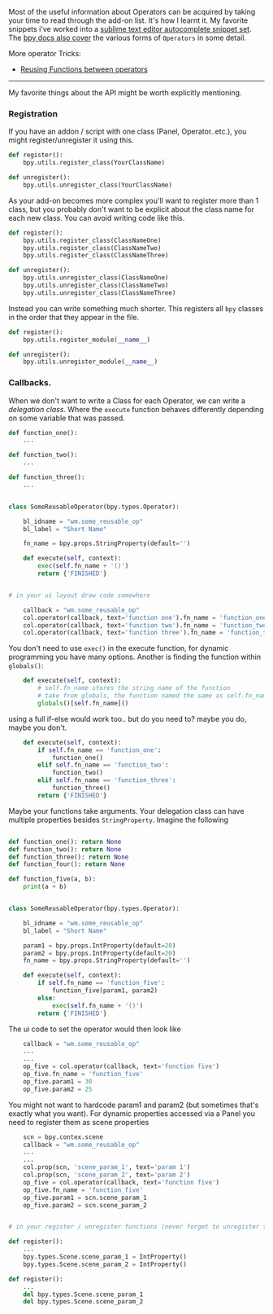 Most of the useful information about Operators can be acquired by taking your time to read through the add-on list. It's how I learnt it. My favorite snippets i've worked into a [sublime text editor autocomplete snippet set](https://github.com/zeffii/BlenderSublimeSnippets). The [bpy docs also cover](http://www.blender.org/api/blender_python_api_current/info_quickstart.html?highlight=operator) the various forms of `Operators` in some detail.  

More operator Tricks:

  - [Reusing Functions between operators](OperatorTricks)  

________  
My favorite things about the API might be worth explicitly mentioning. 

### Registration

If you have an addon / script with one class (Panel, Operator..etc.), you might register/unregister it using this. 
```python
def register():
    bpy.utils.register_class(YourClassName)

def unregister():
    bpy.utils.unregister_class(YourClassName)
```

As your add-on becomes more complex you'll want to register more than 1 class, but you probably don't want to be explicit about the class name for each new class. You can avoid writing code like this.

```python
def register():
    bpy.utils.register_class(ClassNameOne)
    bpy.utils.register_class(ClassNameTwo)
    bpy.utils.register_class(ClassNameThree)

def unregister():
    bpy.utils.unregister_class(ClassNameOne)
    bpy.utils.unregister_class(ClassNameTwo)
    bpy.utils.unregister_class(ClassNameThree)

```

Instead you can write something much shorter. This registers all `bpy` classes in the order that they appear in the file.

```python
def register():
    bpy.utils.register_module(__name__)

def unregister():
    bpy.utils.unregister_module(__name__)
```

### Callbacks.

When we don't want to write a Class for each Operator, we can write a _delegation class_. Where the `execute` function behaves differently depending on some variable that was passed. 

```python
def function_one():
	...

def function_two():
	...

def function_three():
	...


class SomeReusableOperator(bpy.types.Operator):

    bl_idname = "wm.some_reusable_op"
    bl_label = "Short Name"

    fn_name = bpy.props.StringProperty(default='')

    def execute(self, context):
        exec(self.fn_name + '()')
        return {'FINISHED'}


# in your ui layout draw code somewhere

    callback = "wm.some_reusable_op"
    col.operator(callback, text='function one').fn_name = 'function_one'
    col.operator(callback, text='function two').fn_name = 'function_two'
    col.operator(callback, text='function three').fn_name = 'function_three'

```
You don't need to use `exec()` in the execute function, for dynamic programming you have many options. Another is finding the function within `globals()`:

```python
    def execute(self, context):
        # self.fn_name stores the string name of the function
        # take from globals, the function named the same as self.fn_name
        globals()[self.fn_name]()
```
using a full if-else would work too.. but do you need to? maybe you do, maybe you don't. 

```python
    def execute(self, context):
        if self.fn_name == 'function_one':
            function_one()
        elif self.fn_name == 'function_two':
            function_two()
        elif self.fn_name == 'function_three':
            function_three()
        return {'FINISHED'}
```

Maybe your functions take arguments. Your delegation class can have multiple properties besides `StringProperty`. Imagine the following

```python

def function_one(): return None
def function_two(): return None
def function_three(): return None
def function_four(): return None

def function_five(a, b):
    print(a + b)


class SomeReusableOperator(bpy.types.Operator):

    bl_idname = "wm.some_reusable_op"
    bl_label = "Short Name"

    param1 = bpy.props.IntProperty(default=20)
    param2 = bpy.props.IntProperty(default=20)
    fn_name = bpy.props.StringProperty(default='')

    def execute(self, context):
        if self.fn_name == 'function_five':
            function_five(param1, param2)
        else:
            exec(self.fn_name + '()')
        return {'FINISHED'}
```
The ui code to set the operator would then look like

```python
    callback = "wm.some_reusable_op"
    ...
    ...
    op_five = col.operator(callback, text='function five')
    op_five.fn_name = 'function_five'
    op_five.param1 = 30
    op_five.param2 = 25
```
You might not want to hardcode param1 and param2 (but sometimes that's exactly what you want). For dynamic properties accessed via a Panel you need to register them as scene properties

```python
    scn = bpy.contex.scene
    callback = "wm.some_reusable_op"
    ...
    ...
    col.prop(scn, 'scene_param_1', text='param 1')
    col.prop(scn, 'scene_param_2', text='param 2')
    op_five = col.operator(callback, text='function five')
    op_five.fn_name = 'function_five'
    op_five.param1 = scn.scene_param_1
    op_five.param2 = scn.scene_param_2


# in your register / unregister functions (never forget to unregister too)

def register():
    ...
    bpy.types.Scene.scene_param_1 = IntProperty()
    bpy.types.Scene.scene_param_2 = IntProperty()

def register():
    ...
    del bpy.types.Scene.scene_param_1
    del bpy.types.Scene.scene_param_2
```

